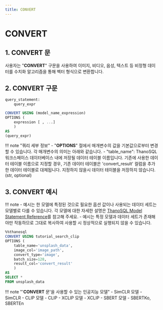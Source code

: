 ```yaml
---
title: CONVERT
---
```


# __CONVERT__

## __1. CONVERT 문__

사용자는 "__CONVERT__" 구문을 사용하여 이미지, 비디오, 음성, 텍스트 등 비정형 데이터를 수치화 알고리즘을 통해 벡터 형식으로 변환합니다.

## __2. CONVERT 구문__

```sql
query_statement:
    query_expr

CONVERT USING (model_name_expression)
OPTIONS (
    expression [ , ...]
    )
AS
(query_expr)
```

!!! note "쿼리 세부 정보"
    - "__OPTIONS__" 절에서 매개변수의 값을 기본값으로부터 변경할 수 있습니다. 각 매개변수의 의미는 아래와 같습니다.
        - "table_name": ThanoSQL 워크스페이스 데이터베이스 내에 저장될 데이터 테이블 이름입니다. 기존에 사용한 데이터 테이블 이름으로 지정할 경우, 기존 데이터 테이블은 'convert_result' 컬럼을 추가한 데이터 테이블로 대체됩니다. 지정하지 않을시 데이터 테이블을 저장하지 않습니다. (str, optional)

## __3. CONVERT 예시__

!!! note
    - 예시는 한 모델에 특정된 것으로 필요한 옵션 값이나 사용되는 데이터 세트는 모델별로 다를 수 있습니다. 각 모델에 대한 자세한 설명은 [ThanoSQL Model Statement Reference](/ko/how-to_guides/reference/#thanosql-model-statement-reference)를 참고해 주세요.
    - 예시는 특정 모델과 데이터 세트가 존재해야만 작동하므로 그대로 복사하여 사용할 시 정상적으로 실행되지 않을 수 있습니다.

```sql
%%thanosql
CONVERT USING tutorial_search_clip
OPTIONS (
    table_name='unsplash_data',
    image_col='image_path',
    convert_type='image',
    batch_size=128,
    result_col='convert_result'
    )
AS
SELECT *
FROM unsplash_data
```

!!! note "'__CONVERT__ 문'을 사용할 수 있는 인공지능 모델"
    - SimCLR 모델 - SimCLR
    - CLIP 모델 - CLIP
    - XCLIP 모델 - XCLIP
    - SBERT 모델 - SBERTKo, SBERTEn
